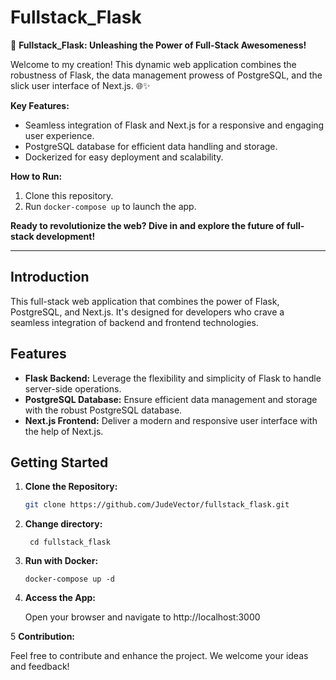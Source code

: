 # Fullstack_Flask

🚀 **Fullstack_Flask: Unleashing the Power of Full-Stack Awesomeness!**

Welcome to my creation! This dynamic web application combines the robustness of Flask, the data management prowess of PostgreSQL, and the slick user interface of Next.js. 🌐✨

**Key Features:**

- Seamless integration of Flask and Next.js for a responsive and engaging user experience.
- PostgreSQL database for efficient data handling and storage.
- Dockerized for easy deployment and scalability.

**How to Run:**

1. Clone this repository.
2. Run `docker-compose up` to launch the app.

**Ready to revolutionize the web? Dive in and explore the future of full-stack development!**

---

## Introduction

This full-stack web application that combines the power of Flask, PostgreSQL, and Next.js. It's designed for developers who crave a seamless integration of backend and frontend technologies.

## Features

- **Flask Backend:** Leverage the flexibility and simplicity of Flask to handle server-side operations.
- **PostgreSQL Database:** Ensure efficient data management and storage with the robust PostgreSQL database.
- **Next.js Frontend:** Deliver a modern and responsive user interface with the help of Next.js.

## Getting Started

1. **Clone the Repository:**
   ```bash
   git clone https://github.com/JudeVector/fullstack_flask.git
   ```
2. **Change directory:**
   ```
    cd fullstack_flask
   ```
3. **Run with Docker:**
   ```
   docker-compose up -d
   ```
4. **Access the App:**

   Open your browser and navigate to http://localhost:3000

5 **Contribution:**

Feel free to contribute and enhance the project. We welcome your ideas and feedback!
